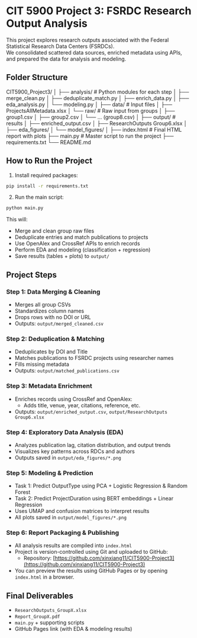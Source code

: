 # CIT 5900 Project 3: FSRDC Research Output Analysis

This project explores research outputs associated with the Federal Statistical Research Data Centers (FSRDCs).  
We consolidated scattered data sources, enriched metadata using APIs, and prepared the data for analysis and modeling.

##  Folder Structure

CIT5900_Project3/
│
├── analysis/                 # Python modules for each step
│   ├── merge_clean.py
│   ├── deduplicate_match.py
│   ├── enrich_data.py
│   ├── eda_analysis.py
│   └── modeling.py
│
├── data/                     # Input files
│   ├── ProjectsAllMetadata.xlsx
│   └── raw/                  # Raw input from groups
│       ├── group1.csv
│       ├── group2.csv
│       └── ... (group8.csv)
│
├── output/                   # results
│   ├── enriched_output.csv
│   ├── ResearchOutputs Group6.xlsx
│   ├── eda_figures/
│   └── model_figures/
│
├── index.html                # Final HTML report with plots
├── main.py                   # Master script to run the project
├── requirements.txt
└── README.md

##  How to Run the Project

1. Install required packages:
```bash
pip install -r requirements.txt
```

2. Run the main script:
```bash
python main.py
```

This will:

- Merge and clean group raw files
- Deduplicate entries and match publications to projects
- Use OpenAlex and CrossRef APIs to enrich records
- Perform EDA and modeling (classification + regression)
- Save results (tables + plots) to `output/`


##  Project Steps

### Step 1: Data Merging & Cleaning
- Merges all group CSVs
- Standardizes column names
- Drops rows with no DOI or URL
- Outputs: `output/merged_cleaned.csv`

### Step 2: Deduplication & Matching
- Deduplicates by DOI and Title
- Matches publications to FSRDC projects using researcher names
- Fills missing metadata
- Outputs: `output/matched_publications.csv`

### Step 3: Metadata Enrichment
- Enriches records using CrossRef and OpenAlex:
  - Adds title, venue, year, citations, reference, etc.
- Outputs: `output/enriched_output.csv`, `output/ResearchOutputs Group6.xlsx`

### Step 4: Exploratory Data Analysis (EDA)
- Analyzes publication lag, citation distribution, and output trends
- Visualizes key patterns across RDCs and authors
- Outputs saved in `output/eda_figures/*.png`

### Step 5: Modeling & Prediction
- Task 1: Predict OutputType using PCA + Logistic Regression & Random Forest
- Task 2: Predict ProjectDuration using BERT embeddings + Linear Regression
- Uses UMAP and confusion matrices to interpret results
- All plots saved in `output/model_figures/*.png`

### Step 6: Report Packaging & Publishing
- All analysis results are compiled into `index.html`
- Project is version-controlled using Git and uploaded to GitHub:
  - Repository: [https://github.com/xinxiang11/CIT5900-Project3](https://github.com/xinxiang11/CIT5900-Project3)
- You can preview the results using GitHub Pages or by opening `index.html` in a browser.

##  Final Deliverables

- `ResearchOutputs_GroupX.xlsx`
- `Report_GroupX.pdf`
- `main.py` + supporting scripts
- GitHub Pages link (with EDA & modeling results)
